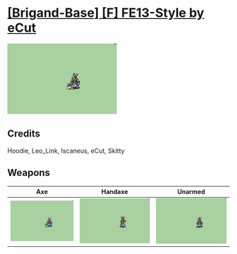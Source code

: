 # [\[Brigand-Base\] \[F\] FE13-Style by eCut](./)

<img src="./3.%20Axe/Axe_000.png" alt="[Brigand-Base] [F] FE13-Style by eCut standing" />

## Credits

Hoodie, Leo_Link, Iscaneus, eCut, Skitty

## Weapons


|Axe |Handaxe |Unarmed |
|  :---: | :---: | :---: |
| <img alt="Axe animation" src="./3.%20Axe/Axe.gif" /> | <img alt="Handaxe animation" src="./4.%20Handaxe/Handaxe.gif" /> | <img alt="Unarmed animation" src="./8.%20Unarmed/Unarmed.gif" /> |
